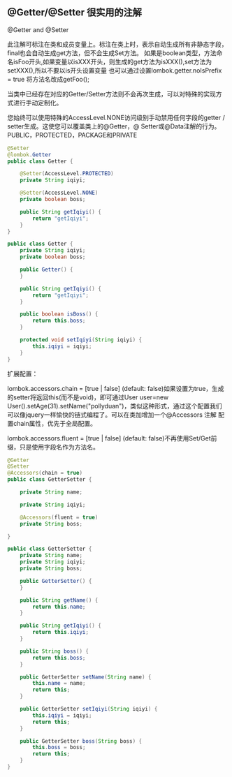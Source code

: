 ## @Getter/@Setter 很实用的注解
@Getter and @Setter

此注解可标注在类和成员变量上。标注在类上时，表示自动生成所有非静态字段，final也会自动生成get方法，但不会生成Set方法。
如果是boolean类型，方法命名isFoo开头,如果变量以isXXX开头，则生成的get方法为isXXX(),set方法为setXXX(),所以不要以is开头设置变量
也可以通过设置lombok.getter.noIsPrefix = true
将方法名改成getFoo();


当类中已经存在对应的Getter/Setter方法则不会再次生成，可以对特殊的实现方式进行手动定制化。

您始终可以使用特殊的AccessLevel.NONE访问级别手动禁用任何字段的getter / setter生成。这使您可以覆盖类上的@Getter，@ Setter或@Data注解的行为。
PUBLIC，PROTECTED，PACKAGE和PRIVATE

```java
@Setter
@lombok.Getter
public class Getter {

    @Setter(AccessLevel.PROTECTED)
    private String iqiyi;

    @Setter(AccessLevel.NONE)
    private boolean boss;

    public String getIqiyi() {
        return "getIqiyi";
    }
}
```
```java
public class Getter {
    private String iqiyi;
    private boolean boss;

    public Getter() {
    }

    public String getIqiyi() {
        return "getIqiyi";
    }

    public boolean isBoss() {
        return this.boss;
    }

    protected void setIqiyi(String iqiyi) {
        this.iqiyi = iqiyi;
    }
}
```

扩展配置：<br>


lombok.accessors.chain = [true | false] (default: false)如果设置为true，生成的setter将返回this(而不是void)，即可通过User user=new User().setAge(31).setName("pollyduan")，类似这种形式，通过这个配置我们可以像jquery一样愉快的链式编程了。可以在类加增加一个@Accessors 注解 配置chain属性，优先于全局配置。


lombok.accessors.fluent = [true | false] (default: false)不再使用Set/Get前缀，只是使用字段名作为方法名。


```java
@Getter
@Setter
@Accessors(chain = true)
public class GetterSetter {

    private String name;

    private String iqiyi;

    @Accessors(fluent = true)
    private String boss;

}
```
```java
public class GetterSetter {
    private String name;
    private String iqiyi;
    private String boss;

    public GetterSetter() {
    }

    public String getName() {
        return this.name;
    }

    public String getIqiyi() {
        return this.iqiyi;
    }

    public String boss() {
        return this.boss;
    }

    public GetterSetter setName(String name) {
        this.name = name;
        return this;
    }

    public GetterSetter setIqiyi(String iqiyi) {
        this.iqiyi = iqiyi;
        return this;
    }

    public GetterSetter boss(String boss) {
        this.boss = boss;
        return this;
    }
}
```

